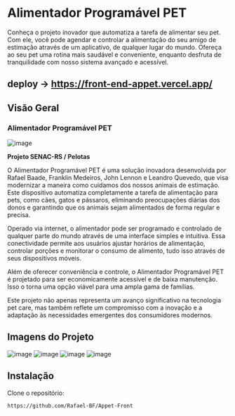 # Alimentador Programável PET

Conheça o projeto inovador que automatiza a tarefa de alimentar seu pet. Com ele, você pode agendar e controlar a alimentação do seu amigo de estimação através de um aplicativo, de qualquer lugar do mundo. Ofereça ao seu pet uma rotina mais saudável e conveniente, enquanto desfruta de tranquilidade com nosso sistema avançado e acessível.

## deploy -> https://front-end-appet.vercel.app/

## Visão Geral
### Alimentador Programável PET
![image](https://github.com/Rafael-BF/Appet-Front/assets/127360169/6dd5e2c4-2086-4c3c-9e43-46fb687a9ce4)

**Projeto SENAC-RS / Pelotas**

O Alimentador Programável PET é uma solução inovadora desenvolvida por Rafael Baade, Franklin Medeiros, John Lennon e Leandro Quevedo, que visa modernizar a maneira como cuidamos dos nossos animais de estimação. Este dispositivo automatiza completamente a tarefa de alimentação para pets, como cães, gatos e pássaros, eliminando preocupações diárias dos donos e garantindo que os animais sejam alimentados de forma regular e precisa.

Operado via internet, o alimentador pode ser programado e controlado de qualquer parte do mundo através de uma interface simples e intuitiva. Essa conectividade permite aos usuários ajustar horários de alimentação, controlar porções e monitorar o consumo de alimento, tudo isso através de seus dispositivos móveis.

Além de oferecer conveniência e controle, o Alimentador Programável PET é projetado para ser economicamente acessível e de baixa manutenção. Isso o torna uma opção viável para uma ampla gama de famílias.

Este projeto não apenas representa um avanço significativo na tecnologia pet care, mas também reflete um compromisso com a inovação e a adaptação às necessidades emergentes dos consumidores modernos.

## Imagens do Projeto
![image](https://github.com/Rafael-BF/Appet-Front/assets/127360169/385b53c5-3efa-4b15-a264-d0112e3f6e2f)
![image](https://github.com/Rafael-BF/Appet-Front/assets/127360169/b8022de3-4fb0-4fc4-9bb3-11bc5ee7ea51)
![image](https://github.com/Rafael-BF/Appet-Front/assets/127360169/279fbfa8-9975-4c38-a594-ee056758f97f)
![image](https://github.com/Rafael-BF/Appet-Front/assets/127360169/5cf20d53-12ba-4d70-aa5e-8cbd0e2a66ab)


## Instalação
Clone o repositório:
```bash
https://github.com/Rafael-BF/Appet-Front
```
